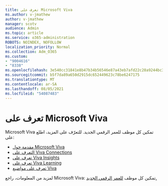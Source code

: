 ```yaml
---
title: تعرف على Microsoft Viva
ms.author: v-jmathew
author: v-jmathew
manager: scotv
audience: Admin
ms.topic: article
ms.service: o365-administration
ROBOTS: NOINDEX, NOFOLLOW
localization_priority: Normal
ms.collection: Adm_O365
ms.custom:
- "9004616"
- "8338"
ms.openlocfilehash: 3e540cc31841e8b47b34b56546e87a43eb7afd22c28a9244bc3016e9937b087c
ms.sourcegitcommit: b5f7da89a650d2915dc652449623c78be6247175
ms.translationtype: MT
ms.contentlocale: ar-SA
ms.lasthandoff: 08/05/2021
ms.locfileid: "54087483"
---
```

# <a name="learn-about-microsoft-viva"></a>تعرف على Microsoft Viva

Microsoft Viva تمكين كل موظف للعمر الرقمي الجديد. للتعرّف على المزيد، اطلع على:

- [مقدمة حول Microsoft Viva](https://www.microsoft.com/microsoft-viva/overview)
- [التعرف على Viva Connections](https://aka.ms/VivaConnectionsBlog/)
- [تعرف على Viva Insights](https://aka.ms/VivaInsightsBlog)
- [تعرف على Viva Learning](https://aka.ms/VivaLearningBlog)
- [تعرف على مواضيع Viva](https://aka.ms/viva/topics/blog)

لمزيد من المعلومات، راجع Microsoft Viva: تمكين كل موظف [للعمر الرقمي الجديد.](https://www.microsoft.com/microsoft-365/blog/2021/02/04/microsoft-viva-empowering-every-employee-for-the-new-digital-age/)
